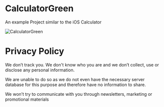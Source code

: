 # CalculatorGreen
An example Project similar to the iOS Calculator

![CalculatorGreen](https://raw.githubusercontent.com/FotiosTragopoulos/CalculatorGreen/master/image.png)

# Privacy Policy

We don’t track you. We don't know who you are and we don’t collect, use or disclose any personal information.

We are unable to do so as we do not even have the necessary server database for this purpose and therefore have no information to share.

We won’t try to communicate with you through newsletters, marketing or promotional materials

